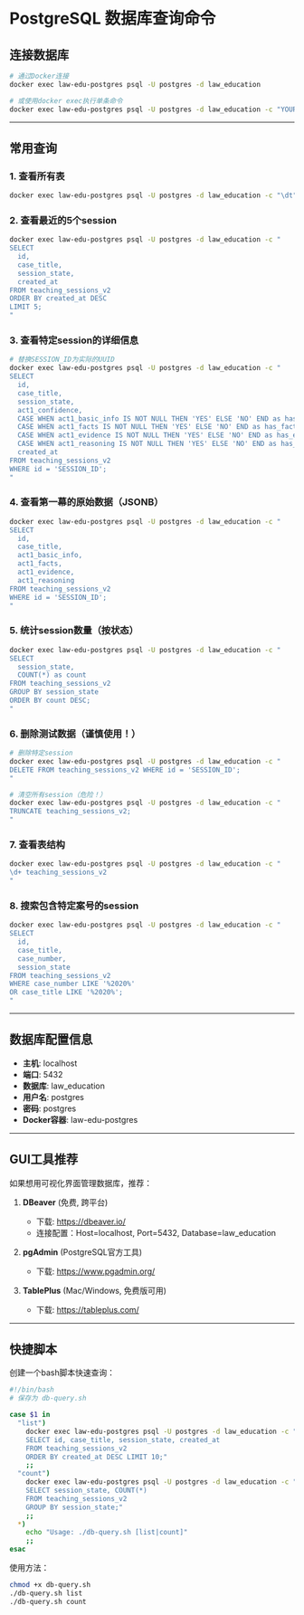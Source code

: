 # PostgreSQL 数据库查询命令

## 连接数据库

```bash
# 通过Docker连接
docker exec law-edu-postgres psql -U postgres -d law_education

# 或使用docker exec执行单条命令
docker exec law-edu-postgres psql -U postgres -d law_education -c "YOUR_SQL_HERE"
```

---

## 常用查询

### 1. 查看所有表
```bash
docker exec law-edu-postgres psql -U postgres -d law_education -c "\dt"
```

### 2. 查看最近的5个session
```bash
docker exec law-edu-postgres psql -U postgres -d law_education -c "
SELECT
  id,
  case_title,
  session_state,
  created_at
FROM teaching_sessions_v2
ORDER BY created_at DESC
LIMIT 5;
"
```

### 3. 查看特定session的详细信息
```bash
# 替换SESSION_ID为实际的UUID
docker exec law-edu-postgres psql -U postgres -d law_education -c "
SELECT
  id,
  case_title,
  session_state,
  act1_confidence,
  CASE WHEN act1_basic_info IS NOT NULL THEN 'YES' ELSE 'NO' END as has_basic_info,
  CASE WHEN act1_facts IS NOT NULL THEN 'YES' ELSE 'NO' END as has_facts,
  CASE WHEN act1_evidence IS NOT NULL THEN 'YES' ELSE 'NO' END as has_evidence,
  CASE WHEN act1_reasoning IS NOT NULL THEN 'YES' ELSE 'NO' END as has_reasoning,
  created_at
FROM teaching_sessions_v2
WHERE id = 'SESSION_ID';
"
```

### 4. 查看第一幕的原始数据（JSONB）
```bash
docker exec law-edu-postgres psql -U postgres -d law_education -c "
SELECT
  id,
  case_title,
  act1_basic_info,
  act1_facts,
  act1_evidence,
  act1_reasoning
FROM teaching_sessions_v2
WHERE id = 'SESSION_ID';
"
```

### 5. 统计session数量（按状态）
```bash
docker exec law-edu-postgres psql -U postgres -d law_education -c "
SELECT
  session_state,
  COUNT(*) as count
FROM teaching_sessions_v2
GROUP BY session_state
ORDER BY count DESC;
"
```

### 6. 删除测试数据（谨慎使用！）
```bash
# 删除特定session
docker exec law-edu-postgres psql -U postgres -d law_education -c "
DELETE FROM teaching_sessions_v2 WHERE id = 'SESSION_ID';
"

# 清空所有session（危险！）
docker exec law-edu-postgres psql -U postgres -d law_education -c "
TRUNCATE teaching_sessions_v2;
"
```

### 7. 查看表结构
```bash
docker exec law-edu-postgres psql -U postgres -d law_education -c "
\d+ teaching_sessions_v2
"
```

### 8. 搜索包含特定案号的session
```bash
docker exec law-edu-postgres psql -U postgres -d law_education -c "
SELECT
  id,
  case_title,
  case_number,
  session_state
FROM teaching_sessions_v2
WHERE case_number LIKE '%2020%'
OR case_title LIKE '%2020%';
"
```

---

## 数据库配置信息

- **主机**: localhost
- **端口**: 5432
- **数据库**: law_education
- **用户名**: postgres
- **密码**: postgres
- **Docker容器**: law-edu-postgres

---

## GUI工具推荐

如果想用可视化界面管理数据库，推荐：

1. **DBeaver** (免费, 跨平台)
   - 下载: https://dbeaver.io/
   - 连接配置：Host=localhost, Port=5432, Database=law_education

2. **pgAdmin** (PostgreSQL官方工具)
   - 下载: https://www.pgadmin.org/

3. **TablePlus** (Mac/Windows, 免费版可用)
   - 下载: https://tableplus.com/

---

## 快捷脚本

创建一个bash脚本快速查询：

```bash
#!/bin/bash
# 保存为 db-query.sh

case $1 in
  "list")
    docker exec law-edu-postgres psql -U postgres -d law_education -c "
    SELECT id, case_title, session_state, created_at
    FROM teaching_sessions_v2
    ORDER BY created_at DESC LIMIT 10;"
    ;;
  "count")
    docker exec law-edu-postgres psql -U postgres -d law_education -c "
    SELECT session_state, COUNT(*)
    FROM teaching_sessions_v2
    GROUP BY session_state;"
    ;;
  *)
    echo "Usage: ./db-query.sh [list|count]"
    ;;
esac
```

使用方法：
```bash
chmod +x db-query.sh
./db-query.sh list
./db-query.sh count
```
